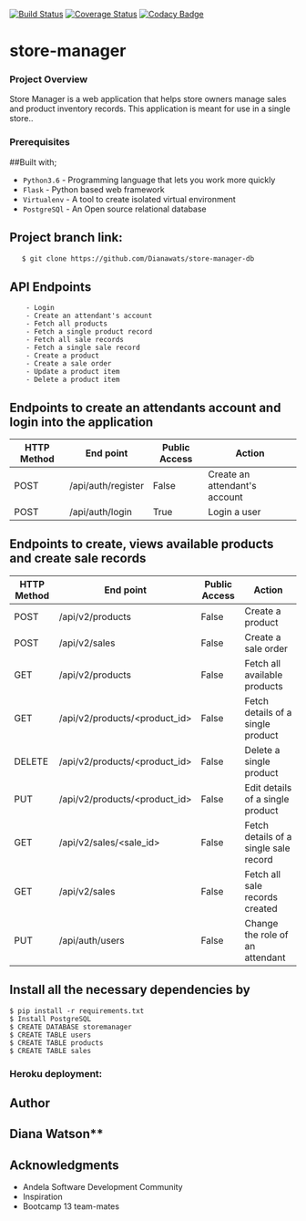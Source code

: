 [![Build Status](https://travis-ci.org/Dianawats/store-manager-db.svg?branch=develop-db)](https://travis-ci.org/Dianawats/store-manager-db)
[![Coverage Status](https://coveralls.io/repos/github/Dianawats/store-manager-db/badge.svg?branch=develop-db)](https://coveralls.io/github/Dianawats/store-manager-db?branch=develop-db)
[![Codacy Badge](https://api.codacy.com/project/badge/Grade/0e8d6a26c54142b3a2b367fbabcf4b82)](https://www.codacy.com/app/Dianawats/store-manager-db?utm_source=github.com&amp;utm_medium=referral&amp;utm_content=Dianawats/store-manager-db&amp;utm_campaign=Badge_Grade)
# store-manager

### Project Overview
Store Manager is a web application that helps store owners manage sales and product inventory
records. This application is meant for use in a single store..

### Prerequisites

##Built with;
- `Python3.6` - Programming language that lets you work more quickly
- `Flask` - Python based web framework
- `Virtualenv` - A tool to create isolated virtual environment
- `PostgreSQl` - An Open source relational database 

## Project branch link:
```sh
   $ git clone https://github.com/Dianawats/store-manager-db
   ```

## API Endpoints
```
    - Login
    - Create an attendant's account
    - Fetch all products
    - Fetch a single product record
    - Fetch all sale records
    - Fetch a single sale record
    - Create a product
    - Create a sale order
    - Update a product item
    - Delete a product item
```

## Endpoints to create an attendants account and login into the application
HTTP Method|End point | Public Access|Action
-----------|----------|--------------|------
POST | /api/auth/register | False | Create an attendant's account
POST | /api/auth/login | True | Login a user

## Endpoints to create, views available products and create sale records
HTTP Method|End point | Public Access|Action
-----------|----------|--------------|------
POST | /api/v2/products | False | Create a product
POST | /api/v2/sales | False | Create a sale order
GET | /api/v2/products | False | Fetch all available products
GET | /api/v2/products/<product_id> | False | Fetch details of a single product
DELETE | /api/v2/products/<product_id> | False | Delete a single product
PUT | /api/v2/products/<product_id> | False | Edit details of a single product
GET | /api/v2/sales/<sale_id> | False | Fetch details of a single sale record
GET | /api/v2/sales | False | Fetch all sale records created
PUT | /api/auth/users | False | Change the role of an attendant

## Install all the necessary dependencies by
```
$ pip install -r requirements.txt
$ Install PostgreSQL
$ CREATE DATABASE storemanager
$ CREATE TABLE users
$ CREATE TABLE products
$ CREATE TABLE sales
```


### Heroku deployment:

## Author

## Diana Watson**

## Acknowledgments

* Andela Software Development Community
* Inspiration
* Bootcamp 13 team-mates


